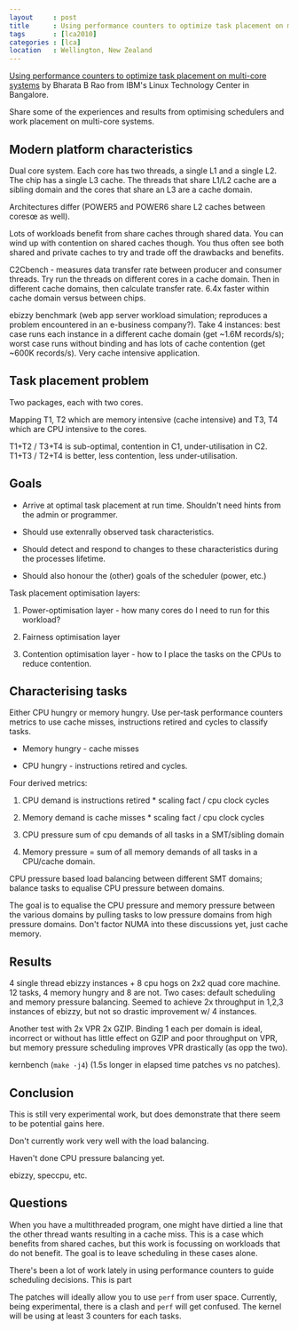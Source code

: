 ```yaml
---
layout     : post
title      : Using performance counters to optimize task placement on multi-core systems
tags       : [lca2010]
categories : [lca]
location   : Wellington, New Zealand
---
```


[Using performance counters to optimize task placement on multi-core
systems][talk] by Bharata B Rao from IBM's Linux Technology Center in
Bangalore.

[talk]: http://www.lca2010.org.nz/programme/schedule/view_talk/50328

Share some of the experiences and results from optimising schedulers and work
placement on multi-core systems.

Modern platform characteristics
-------------------------------

Dual core system. Each core has two threads, a single L1 and a single L2. The
chip has a single L3 cache. The threads that share L1/L2 cache are a sibling
domain and the cores that share an L3 are a cache domain.

Architectures differ (POWER5 and POWER6 share L2 caches between coresœ as well).

Lots of workloads benefit from share caches through shared data. You can wind
up with contention on shared caches though. You thus often see both shared and
private caches to try and trade off the drawbacks and benefits.

C2Cbench - measures data transfer rate between producer and consumer threads.
Try run the threads on different cores in a cache domain. Then in different
cache domains, then calculate transfer rate. 6.4x faster within cache domain
versus between chips.

ebizzy benchmark (web app server workload simulation; reproduces a problem
encountered in an e-business company?). Take 4 instances: best case runs each
instance in a different cache domain (get ~1.6M records/s); worst case runs
without binding and has lots of cache contention (get ~600K records/s). Very
cache intensive application.

Task placement problem
----------------------

Two packages, each with two cores.

Mapping T1, T2 which are memory intensive (cache intensive) and T3, T4 which
are CPU intensive to the cores.

T1+T2 / T3+T4 is sub-optimal, contention in C1, under-utilisation in C2.
T1+T3 / T2+T4 is better, less contention, less under-utilisation.

Goals
-----

* Arrive at optimal task placement at run time. Shouldn't need hints from the
  admin or programmer.

* Should use extenrally observed task characteristics.

* Should detect and respond to changes to these characteristics during the
  processes lifetime.

* Should also honour the (other) goals of the scheduler (power, etc.)

Task placement optimisation layers:

1. Power-optimisation layer - how many cores do I need to run for this
   workload?

2. Fairness optimisation layer

3. Contention optimisation layer - how to I place the tasks on the CPUs to
   reduce contention.

Characterising tasks
--------------------

Either CPU hungry or memory hungry. Use per-task performance counters metrics to use cache misses, instructions retired and cycles to classify tasks.

* Memory hungry - cache misses

* CPU hungry - instructions retired and cycles.

Four derived metrics:

1. CPU demand is instructions retired * scaling fact / cpu clock cycles

2. Memory demand is cache misses * scaling fact / cpu clock cycles

3. CPU pressure sum of cpu demands of all tasks in a SMT/sibling domain

4. Memory pressure = sum of all memory demands of all tasks in a CPU/cache
   domain.

CPU pressure based load balancing between different SMT domains; balance tasks
to equalise CPU pressure between domains.

The goal is to equalise the CPU pressure and memory pressure between the
various domains by pulling tasks to low pressure domains from high pressure
domains. Don't factor NUMA into these discussions yet, just cache memory.

Results
-------

4 single thread ebizzy instances + 8 cpu hogs on 2x2 quad core machine. 12
tasks, 4 memory hungry and 8 are not. Two cases: default scheduling and memory
pressure balancing. Seemed to achieve 2x throughput in 1,2,3 instances of
ebizzy, but not so drastic improvement w/ 4 instances.

Another test with 2x VPR 2x GZIP. Binding 1 each per domain is ideal,
incorrect or without has little effect on GZIP and poor throughput on VPR, but
memory pressure scheduling improves VPR drastically (as opp the two).

kernbench (`make -j4`) (1.5s longer in elapsed time patches vs no patches).

Conclusion
----------

This is still very experimental work, but does demonstrate that there seem to
be potential gains here. 

Don't currently work very well with the load balancing.

Haven't done CPU pressure balancing yet.

ebizzy, speccpu, etc.

Questions
---------

When you have a multithreaded program, one might have dirtied a line that the
other thread wants resulting in a cache miss. This is a case which benefits
from shared caches, but this work is focussing on workloads that do not
benefit. The goal is to leave scheduling in these cases alone.

There's been a lot of work lately in using performance counters to guide
scheduling decisions. This is part

The patches will ideally allow you to use `perf` from user space. Currently,
being experimental, there is a clash and `perf` will get confused. The kernel
will be using at least 3 counters for each tasks.